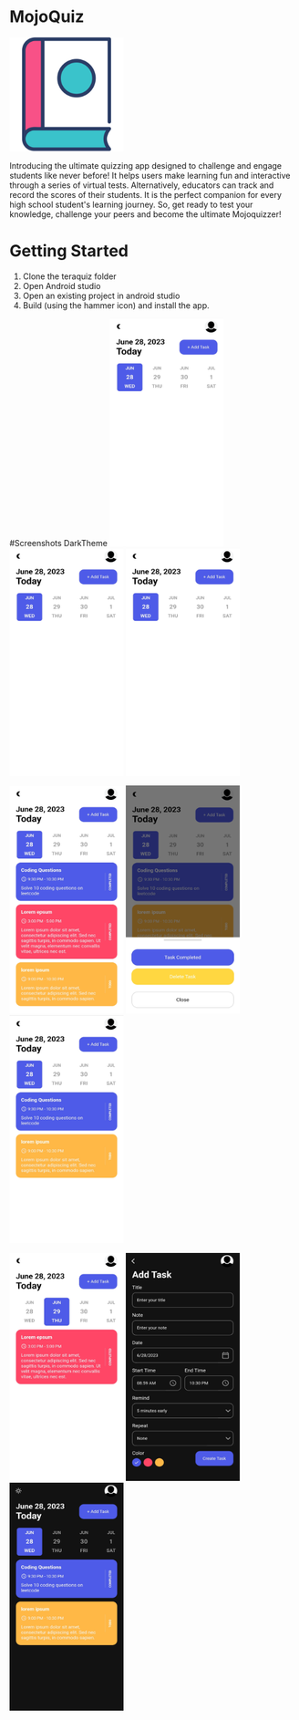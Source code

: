 # MojoQuiz
<img src="https://github.com/Ansh86/MojoQuiz/blob/master/app_splash_logo.png" width="200" height="200">

Introducing the ultimate quizzing app designed to challenge and engage students like never before! It  helps users make learning fun and interactive through a series of virtual tests. Alternatively, educators can track and record the scores of their students. It is the perfect companion for every high school student's learning journey. So, get ready to test your knowledge, challenge your peers and become the ultimate Mojoquizzer!

# Getting Started
1. Clone the teraquiz folder
2. Open Android studio
3. Open an existing project in android studio
4. Build (using the hammer icon) and install the app.


#Screenshots DarkTheme
<img src="https://github.com/Ansh86/ListSync/blob/master/1.jpg" width="200" height="400">  <img src="https://github.com/Ansh86/ListSync/blob/master/1.jpg" width="200" height="400">  <img src="https://github.com/Ansh86/ListSync/blob/master/1.jpg" width="200" height="400">  

<img src="https://github.com/Ansh86/ListSync/blob/master/5.jpg" width="200" height="400">  <img src="https://github.com/Ansh86/ListSync/blob/master/4.jpg" width="200" height="400">  <img src="https://github.com/Ansh86/ListSync/blob/master/6.jpg" width="200" height="400">  

<img src="https://github.com/Ansh86/ListSync/blob/master/9.jpg" width="200" height="400">  <img src="https://github.com/Ansh86/ListSync/blob/master/7.jpg" width="200" height="400">  <img src="https://github.com/Ansh86/ListSync/blob/master/8.jpg" width="200" height="400">  


